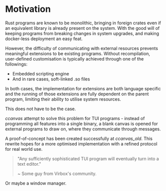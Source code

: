 # Motivation

Rust programs are known to be monolithic, bringing in foreign crates even if an equivalent library is already present on the system. With the good will of keeping programs from breaking changes in system upgrades, and making docker-less deployment an easy feat.

However, the difficulty of communicating with external resources prevents meaningful extensions to be existing programs. Without recompilation, user-defined customisation is typically achieved through one of the followings:
- Embedded scripting engine
- And in rare cases, soft-linked .so files

In both cases, the implementation for extensions are both language specific and the running of those extensions are fully dependent on the parent program, limiting their ability to utilise system resources.

This does not have to be the case.

*ccanvas* attempt to solve this problem for TUI programs - instead of programming all features into a single binary, a blank canvas is opened for external programs to draw on, where they communicate through messages.

A proof-of-concept has been created successfully at *ccanvas_old*. This rewrite hopes for a more optimised implementation with a refined protocol for real world use.

> "Any sufficiently sophisticated TUI program will eventually turn into a text editor."
> 
> ~ Some guy from Virbox's community.

Or maybe a window manager.
